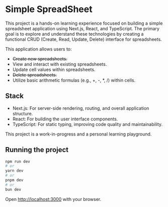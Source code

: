 # Simple SpreadSheet

This project is a hands-on learning experience focused on building a simple spreadsheet application using Next.js, React, and TypeScript. The primary goal is to explore and understand these technologies by creating a functional CRUD (Create, Read, Update, Delete) interface for spreadsheets.

This application allows users to:

- ~~Create new spreadsheets.~~
- View and interact with existing spreadsheets.
- Update cell values within spreadsheets.
- ~~Delete spreadsheets.~~
- Utilize basic arithmetic formulas (e.g., +, -, \*, /) within cells.

## Stack

- Next.js: For server-side rendering, routing, and overall application structure.
- React: For building the user interface components.
- TypeScript: For static typing, improving code quality and maintainability.

This project is a work-in-progress and a personal learning playground.

## Running the project

```bash
npm run dev
# or
yarn dev
# or
pnpm dev
# or
bun dev
```

Open [http://localhost:3000](http://localhost:3000) with your browser.
